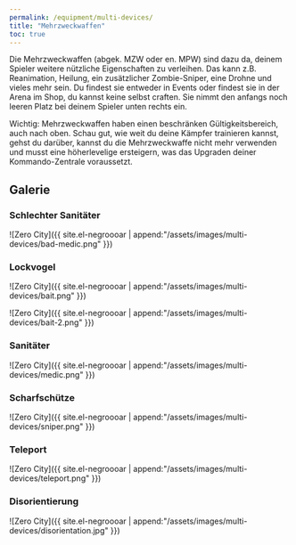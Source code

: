 ```yaml
---
permalink: /equipment/multi-devices/
title: "Mehrzweckwaffen"
toc: true
---
```


Die Mehrzweckwaffen (abgek. MZW oder en. MPW) sind dazu da, deinem Spieler weitere nützliche Eigenschaften zu verleihen. Das kann z.B. Reanimation, Heilung, ein zusätzlicher Zombie-Sniper, eine Drohne und vieles mehr sein. Du findest sie entweder in Events oder findest sie in der Arena im Shop, du kannst keine selbst craften. Sie nimmt den anfangs noch leeren Platz bei deinem Spieler unten rechts ein.

Wichtig: Mehrzweckwaffen haben einen beschränken Gültigkeitsbereich, auch nach oben. Schau gut, wie weit du deine Kämpfer trainieren kannst, gehst du darüber, kannst du die Mehrzweckwaffe nicht mehr verwenden und musst eine höherlevelige ersteigern, was das Upgraden deiner Kommando-Zentrale voraussetzt.

## Galerie

### Schlechter Sanitäter

![Zero City]({{ site.el-negroooar | append:"/assets/images/multi-devices/bad-medic.png" }})

### Lockvogel

![Zero City]({{ site.el-negroooar | append:"/assets/images/multi-devices/bait.png" }})

![Zero City]({{ site.el-negroooar | append:"/assets/images/multi-devices/bait-2.png" }})

### Sanitäter

![Zero City]({{ site.el-negroooar | append:"/assets/images/multi-devices/medic.png" }})

### Scharfschütze

![Zero City]({{ site.el-negroooar | append:"/assets/images/multi-devices/sniper.png" }})

### Teleport

![Zero City]({{ site.el-negroooar | append:"/assets/images/multi-devices/teleport.png" }})

### Disorientierung

![Zero City]({{ site.el-negroooar | append:"/assets/images/multi-devices/disorientation.jpg" }})
